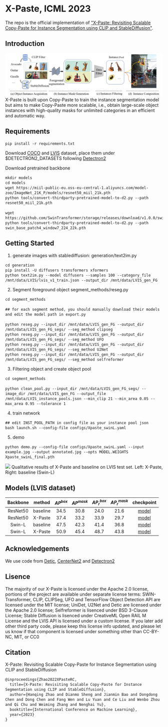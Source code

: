 # X-Paste, ICML 2023

The repo is the official implementation of ["X-Paste: Revisiting Scalable Copy-Paste for Instance Segmentation using CLIP and StableDiffusion"](https://arxiv.org/abs/2212.03863).

## Introduction

![X-Paste Pipeline](pipleline_figure.png)
  X-Paste is built upon Copy-Paste to train the instance segmentation model but aims to make Copy-Paste more scalable, i.e., obtain large-scale object instances with high-quality masks for unlimited categories in an efficient and automatic way. 

## Requirements

```
pip install -r requirements.txt
```

Download [COCO](https://cocodataset.org/#download) and  [LVIS](https://www.lvisdataset.org/dataset) dataset, place them under $DETECTRON2_DATASETS following [Detectron2](https://github.com/facebookresearch/detectron2/tree/main/datasets)


Download pretrained backbone 
```
mkdir models
cd models
wget https://miil-public-eu.oss-eu-central-1.aliyuncs.com/model-zoo/ImageNet_21K_P/models/resnet50_miil_21k.pth
python tools/convert-thirdparty-pretrained-model-to-d2.py --path resnet50_miil_21k.pth

wget https://github.com/SwinTransformer/storage/releases/download/v1.0.0/swin_base_patch4_window7_224_22k.pth
python tools/convert-thirdparty-pretrained-model-to-d2.py --path swin_base_patch4_window7_224_22k.pth
```

## Getting Started 
1. generate images with stablediffusion: generation/text2im.py

```
cd generation
pip install -U diffusers transformers xformers
python text2im.py --model diffusers --samples 100 --category_file /mnt/data/LVIS/lvis_v1_train.json --output_dir /mnt/data/LVIS_gen_FG
```

2. Segment foreground object segment_methods/reseg.py 

```
cd segment_methods

## for each segment method, you should manually download their models and edit the model path in export.py 

python reseg.py --input_dir /mnt/data/LVIS_gen_FG --output_dir /mnt/data/LVIS_gen_FG_segs/ --seg_method clipseg
python reseg.py --input_dir /mnt/data/LVIS_gen_FG --output_dir /mnt/data/LVIS_gen_FG_segs/ --seg_method UFO
python reseg.py --input_dir /mnt/data/LVIS_gen_FG --output_dir /mnt/data/LVIS_gen_FG_segs/ --seg_method U2Net
python reseg.py --input_dir /mnt/data/LVIS_gen_FG --output_dir /mnt/data/LVIS_gen_FG_segs/ --seg_method selfreformer
```

3. Filtering object and create object pool 

```
cd segment_methods

python clean_pool.py --input_dir /mnt/data/LVIS_gen_FG_segs/ --image_dir /mnt/data/LVIS_gen_FG --output_file /mnt/data/LVIS_instance_pools.json --min_clip 21 --min_area 0.05 --max_area 0.95 --tolerance 1

```

4. train network 

```
## edit INST_POOL_PATH in config file as your instance pool json
bash launch.sh --config-file configs/Xpaste_swinL.yaml

```

5. demo
```
python demo.py --config-file configs/Xpaste_swinL.yaml --input example.jpg --output annotated.jpg --opts MODEL.WEIGHTS Xpaste_swinL_final.pth
```
![](visualize.png)
Qualitative results of X-Paste and baseline on LVIS test set. Left: X-Paste,
Right: baseline (Swin-L)

## Models (LVIS dataset)
| Backbone  | method | $AP^{box}$ | $AP^{mask}$ | $AP_r^{box}$ | $AP_r^{mask}$ | checkpoint |
|:--------:|:----------:|:----------:|:-----------:|:------------:|:-------------:|:-------------:|
| ResNet50  | baseline |    34.5    |     30.8    |     24.0     |      21.6    | [model](https://drive.google.com/drive/folders/1vVwrZ4ad0xiWVO-JLaxRdLMDq4vdRZwT?usp=sharing) |
| ResNet50  | X-Paste  |    37.4    |     33.2    |     33.9     |      29.7     | [model](https://drive.google.com/drive/folders/1vVwrZ4ad0xiWVO-JLaxRdLMDq4vdRZwT?usp=sharing) |
|  Swin-L  | baseline |    47.5    |     42.3    |     41.4    |      36.8     | [model](https://drive.google.com/drive/folders/1vVwrZ4ad0xiWVO-JLaxRdLMDq4vdRZwT?usp=sharing) |
|  Swin-L  | X-Paste  |    50.9    |     45.4    |     48.7     |      43.8    | [model](https://drive.google.com/drive/folders/1vVwrZ4ad0xiWVO-JLaxRdLMDq4vdRZwT?usp=sharing) |

## Acknowledgements

We use code from [Detic](https://github.com/facebookresearch/Detic), [CenterNet2](https://github.com/xingyizhou/CenterNet2) and [Detectron2](https://github.com/facebookresearch/detectron2)

## Lisence 

The majority of our X-Paste is licensed under the Apache 2.0 license, portions of the project are available under separate license terms: SWIN-Transformer, CLIP, CLIPSeg, UFO and TensorFlow Object Detection API are licensed under the MIT license; UniDet, U2Net and Detic are licensed under the Apache 2.0 license; Selfreformer is lisenced under BSD 3-Clause License; Stable Diffusion is lisenced under CreativeML Open RAIL M License and the LVIS API is licensed under a custom license. If you later add other third party code, please keep this license info updated, and please let us know if that component is licensed under something other than CC-BY-NC, MIT, or CC0

## Citation

X-Paste: Revisiting Scalable Copy-Paste for Instance Segmentation using CLIP and StableDiffusion

```
@inproceedings{Zhao2022XPasteRC,
  title={X-Paste: Revisiting Scalable Copy-Paste for Instance Segmentation using CLIP and StableDiffusion},
  author={Hanqing Zhao and Dianmo Sheng and Jianmin Bao and Dongdong Chen and Dong Chen and Fang Wen and Lu Yuan and Ce Liu and Wenbo Zhou and Qi Chu and Weiming Zhang and Nenghai Yu},
  booktitle={International Conference on Machine Learning},
  year={2023}
}
```

